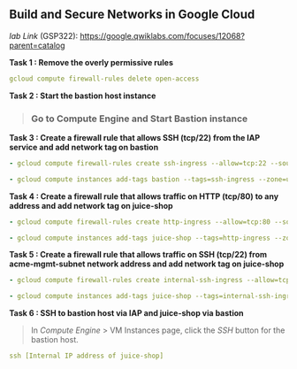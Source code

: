 ## Build and Secure Networks in Google Cloud

*lab Link* (GSP322): https://google.qwiklabs.com/focuses/12068?parent=catalog

**Task 1 : Remove the overly permissive rules**
```yaml
gcloud compute firewall-rules delete open-access
```

**Task 2 : Start the bastion host instance**
> ### Go to Compute Engine and **Start Bastion instance**

**Task 3 : Create a firewall rule that allows SSH (tcp/22) from the IAP service and add network tag on bastion**
```yaml
- gcloud compute firewall-rules create ssh-ingress --allow=tcp:22 --source-ranges 35.235.240.0/20 --target-tags ssh-ingress --network acme-vpc

- gcloud compute instances add-tags bastion --tags=ssh-ingress --zone=us-central1-b
```

**Task 4 : Create a firewall rule that allows traffic on HTTP (tcp/80) to any address and add network tag on juice-shop**
```yaml
- gcloud compute firewall-rules create http-ingress --allow=tcp:80 --source-ranges 0.0.0.0/0 --target-tags http-ingress --network acme-vpc

- gcloud compute instances add-tags juice-shop --tags=http-ingress --zone=us-central1-b
```

**Task 5 : Create a firewall rule that allows traffic on SSH (tcp/22) from acme-mgmt-subnet network address and add network tag on juice-shop**
```yaml
- gcloud compute firewall-rules create internal-ssh-ingress --allow=tcp:22 --source-ranges 192.168.10.0/24 --target-tags internal-ssh-ingress --network acme-vpc

- gcloud compute instances add-tags juice-shop --tags=internal-ssh-ingress --zone=us-central1-b
```

**Task 6 : SSH to bastion host via IAP and juice-shop via bastion**
> In *Compute Engine* > VM Instances page, click the *SSH* button for the bastion host.
```yaml
ssh [Internal IP address of juice-shop]
```